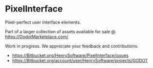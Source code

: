 # PixelInterface

Pixel-perfect user interface elements.

Part of a larger collection of assets available for sale @ <https://GodotMarketplace.com/>

Work in progress. We appreciate your feedback and contributions.

- <https://Bitbucket.org/HenrySoftware/PixelInterface/issues>
- <https://Bitbucket.org/account/user/HenrySoftware/projects/GODOT>
